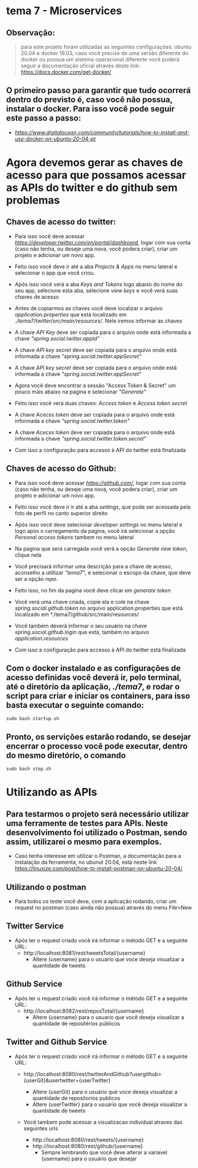 # tema 7 - Microservices

##  Observação: 
> para este projeto foram utilizadas as seguintes configurações: ubuntu 20.04 e docker 19.03, caso você precise de uma versão diferente do docker ou possua um sistema operacional diferente você poderá seguir a documentação oficial através deste link: https://docs.docker.com/get-docker/


## O primeiro passo para garantir que tudo ocorrerá dentro do previsto é, caso você não possua, instalar o docker. Para isso você pode seguir este passo a passo: 
-   *https://www.digitalocean.com/community/tutorials/how-to-install-and-use-docker-on-ubuntu-20-04-pt*
#

# Agora devemos gerar as chaves de acesso para que possamos acessar as APIs do twitter e do github sem problemas

## Chaves de acesso do twitter:
-   Para isso você deve acessar *https://developer.twitter.com/en/portal/dashboard*, logar com sua conta (caso não tenha, ou deseje uma nova, você podera criar), criar um projeto e adicionar um novo app.

-   Feito isso você deve ir até a aba *Projects & Apps* no menu lateral e selecionar o app que você criou.

-   Após isso você verá a aba *Keys and Tokens* logo abaixo do nome do seu app, selecione esta aba, selecione *view keys* e você verá suas chaves de acesso

-   Antes de copiarmos as chaves você deve localizar o arquivo *application.properties* que está localizado em *./tema7/twitter/src/main/resources/*. Nele iremos informar as chaves

-   A chave *API Key* deve ser copiada para o arquivo onde está informada a chave *"spring.social.twitter.appId"*

-   A chave *API key secret* deve ser copiada para o arquivo onde está informada a chave *"spring.social.twitter.appSecret"*

-   A chave *API key secret* deve ser copiada para o arquivo onde está informada a chave *"spring.social.twitter.appSecret"*

-   Agora você deve encontrar a sessão "Access Token & Secret" um pouco mais abaixo na pagina e selecionar *"Generate"*

-   Feito isso você verá duas chaves: *Access token* e *Access token secret*

-   A chave *Acecss token* deve ser copiada para o arquivo onde está informada a chave *"spring.social.twitter.token"*

-   A chave *Acecss token* deve ser copiada para o arquivo onde está informada a chave *"spring.social.twitter.token.secret"*

-   Com isso a configuração para accesso à API do twitter está finalizada

## Chaves de acesso do Github:
-   Para isso você deve acessar *https://github.com/*, logar com sua conta (caso não tenha, ou deseje uma nova, você podera criar), criar um projeto e adicionar um novo app.

-   Feito isso você deve ir ir até a aba *settings*, que pode ser acessada pela foto de perfil no canto superior direito

-   Após isso você deve selecionar *developer settings* no menu lateral e logo após o carregamento da pagina, você irá selecionar a opção *Personal access tokens* tambem no menu lateral

-   Na pagina que será carregada você verá a opção *Generate new token*, clique nela

-   Você precisará informar uma descrição para a chave de acesso, aconselho a utillizar *"tema7"*, e selecionar o escopo da chave,  que deve ser a opção *repo*. 

-   Feito isso, no fim da pagina você deve clicar em *generate token*

-   Você verá uma chave criada, copie ela e cole na chave *spring.social.github.token* no arquivo application.properties que está localizado em *./tema7/github/src/main/resources/

-   Você também deverá informar o seu usuário na chave *spring.social.github.login* que está, também  no arquivo *application.resources*

-   Com isso a configuração para accesso à API do twitter está finalizada

## Com o docker instalado e as configurações de acesso definidas você deverá ir, pelo terminal, até o diretório da aplicação, *./tema7*, e rodar o script para criar e iniciar os containers, para isso basta executar o seguinte comando:
    sudo bash startup.sh

## Pronto, os servições estarão rodando, se desejar encerrar o processo você pode executar, dentro do mesmo diretório, o comando
    sudo bash stop.sh

# Utilizando as APIs

## Para testarmos o projeto será necessário utilizar uma ferramente de testes para APIs. Neste desenvolvimento foi utilizado o Postman, sendo assim, utilizarei o mesmo para exemplos.
-   Caso tenha interesse em utilizar o Postman, a documentação para a instalação da ferramenta, no ubunut 20.04, está neste link https://linuxize.com/post/how-to-install-postman-on-ubuntu-20-04/

## Utilizando o postman
-   Para todos os teste você deve, com a aplicação rodando, criar um request no postman (caso ainda não possua) através do menu File>New

## Twitter Service
-   Após ter o request criado você irá informar o método GET e a seguinte URL:
    -   http://localhost:8081/rest/tweetsTotal/{username}
        - Altere {username} para o usuario que voce deseja visualizar a quantidade de tweets

## Github Service
-   Após ter o request criado você irá informar o método GET e a seguinte URL:
    -   http://localhost:8082/rest/reposTotal/{username}
        - Altere {username} para o usuario que você deseja visualizar a quantidade de repositérios públicos

## Twitter and Github Service
-   Após ter o request criado você irá informar o método GET e a seguinte URL:
    -   http://localhost:8080/rest/twitterAndGithub?usergithub={userGit}&usertwitter={userTwitter}
        - Altere {userGit} para o usuário que voce deseja visualizar a quantidade de repositorios publicos
        - Altere {userTwitter} para o usuário que você deseja visualizar a quantidade de tweets
    
    -   Você tambem  pode acessar a visualizacao individual atraves das seguintes urls
        -   http://localhost:8080/rest/tweets/{username}
        -   http://localhost:8080/rest/github/{username}
            - Sempre lembrando que você deve alterar a variavel {username} para o usuário que desejar